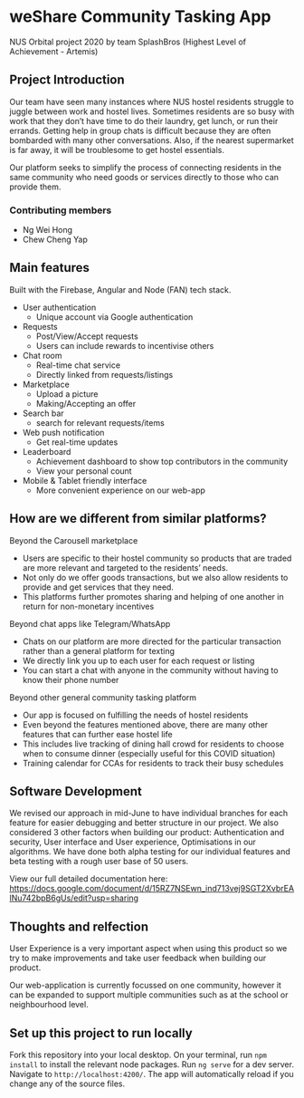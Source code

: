 # weShare Community Tasking App

NUS Orbital project 2020 by team SplashBros (Highest Level of Achievement - Artemis)

## Project Introduction

Our team have seen many instances where NUS hostel residents struggle to juggle between work and hostel lives. Sometimes residents are so busy with work that they don’t have time to do their laundry, get lunch, or run their errands. Getting help in group chats is difficult because they are often bombarded with many other conversations. Also, if the nearest supermarket is far away, it will be troublesome to get hostel essentials. 

Our platform seeks to simplify the process of connecting residents in the same community who need goods or services directly to those who can provide them. 



### Contributing members
- Ng Wei Hong
- Chew Cheng Yap

## Main features
Built with the Firebase, Angular and Node (FAN) tech stack.

- User authentication
  - Unique account via Google authentication
- Requests
  - Post/View/Accept requests
  - Users can include rewards to incentivise others
- Chat room
  - Real-time chat service
  - Directly linked from requests/listings
- Marketplace
  - Upload a picture
  - Making/Accepting an offer
- Search bar
  - search for relevant requests/items
- Web push notification
  - Get real-time updates
- Leaderboard
  - Achievement dashboard to show top contributors in the community
  - View your personal count
- Mobile & Tablet friendly interface
  - More convenient experience on our web-app


## How are we different from similar platforms?
Beyond the Carousell marketplace
- Users are specific to their hostel community so products that are traded are more relevant and targeted to the residents’ needs.
- Not only do we offer goods transactions, but we also allow residents to provide and get services that they need.
- This platforms further promotes sharing and helping of one another in return for non-monetary incentives

Beyond chat apps like Telegram/WhatsApp
- Chats on our platform are more directed for the particular transaction rather than a general platform for texting
- We directly link you up to each user for each request or listing 
- You can start a chat with anyone in the community without having to know their phone number

Beyond other general community tasking platform
- Our app is focused on fulfilling the needs of hostel residents
- Even beyond the features mentioned above, there are many other features that can further ease hostel life
- This includes live tracking of dining hall crowd for residents to choose when to consume dinner (especially useful for this COVID situation)
- Training calendar for CCAs for residents to track their busy schedules

## Software Development
We revised our approach in mid-June to have individual branches for each feature for easier debugging and better structure in our project. We also considered 3 other factors when building our product: Authentication and security, User interface and User experience, Optimisations in our algorithms. We have done both alpha testing for our individual features and beta testing with a rough user base of 50 users.

View our full detailed documentation here: https://docs.google.com/document/d/15RZ7NSEwn_ind713vej9SGT2XvbrEAlNu742bpB6gUs/edit?usp=sharing 


## Thoughts and relfection
User Experience is a very important aspect when using this product so we try to make improvements and take user feedback when building our product.

Our web-application is currently focussed on one community, however it can be expanded to support multiple communities such as at the school or neighbourhood level. 

## Set up this project to run locally
Fork this repository into your local desktop. 
On your terminal, run `npm install` to install the relevant node packages.
Run `ng serve` for a dev server. Navigate to `http://localhost:4200/`. The app will automatically reload if you change any of the source files.





